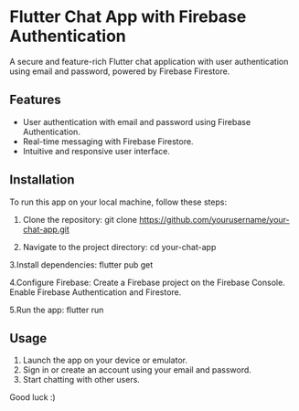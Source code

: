 # Flutter Chat App with Firebase Authentication

A secure and feature-rich Flutter chat application with user authentication using email and password, powered by Firebase Firestore.

## Features
- User authentication with email and password using Firebase Authentication.
- Real-time messaging with Firebase Firestore.
- Intuitive and responsive user interface.

## Installation
To run this app on your local machine, follow these steps:

1. Clone the repository:
git clone https://github.com/yourusername/your-chat-app.git

2. Navigate to the project directory:
   cd your-chat-app
   
 3.Install dependencies:
flutter pub get

 4.Configure Firebase:
Create a Firebase project on the Firebase Console.
Enable Firebase Authentication and Firestore.

 5.Run the app:
flutter run

## Usage

1. Launch the app on your device or emulator.
2. Sign in or create an account using your email and password.
3. Start chatting with other users.

Good luck :)


